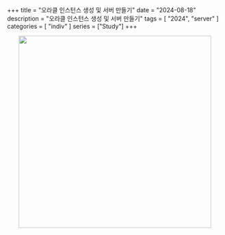 +++
title = "오라클 인스턴스 생성 및 서버 만들기"
date = "2024-08-18"
description = "오라클 인스턴스 생성 및 서버 만들기"
tags = [
    "2024",
    "server"
]
categories = [
    "indiv"
]
series = ["Study"]
+++



<p align="center"><img src="https://github.com/user-attachments/assets/424c199e-0028-4110-b199-21b644cf6c6e" width="450"></p>

<!--more-->

